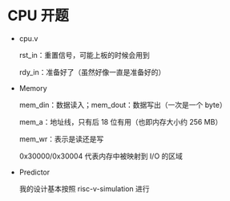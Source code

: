 # CPU 开题

- cpu.v

  rst_in：重置信号，可能上板的时候会用到

  rdy_in：准备好了（虽然好像一直是准备好的）

- Memory

  mem_din：数据读入；mem_dout：数据写出（一次是一个 byte）

  mem_a：地址线，只有后 18 位有用（也即内存大小约 256 MB）

  mem_wr：表示是读还是写

  0x30000/0x30004 代表内存中被映射到 I/O 的区域

- Predictor

  我的设计基本按照 risc-v-simulation 进行